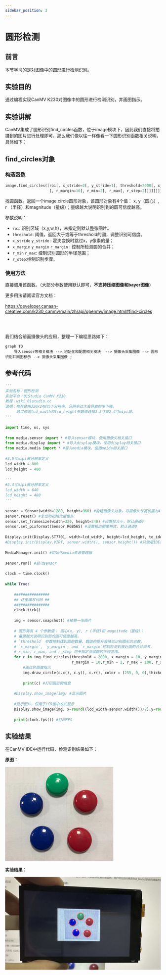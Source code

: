 ```yaml
---
sidebar_position: 3
---
```


# 圆形检测

## 前言
本节学习的是对图像中的圆形进行检测识别。

## 实验目的
通过编程实现CanMV K230对图像中的圆形进行检测识别，并画图指示。

## 实验讲解

CanMV集成了圆形识别find_circles函数，位于image模块下，因此我们直接将拍摄到的图片进行处理即可，那么我们像以往一样像看一下圆形识别函数相关说明，具体如下：


## find_circles对象

### 构造函数
```python
image.find_circles([roi[, x_stride=2[, y_stride=1[, threshold=2000[, x_margin=10[, y_margin=10
                    [, r_margin=10[, r_min=2[, r_max[, r_step=2]]]]]]]]]])
```
找圆函数。返回一个image.circle圆形对象，该圆形对象有4个值： x, y（圆心）, r （半径）和magnitude（量级）；量级越大说明识别到的圆可信度越高。

参数说明：
- `roi`: 识别区域（x,y,w,h），未指定则默认整张图片。
- `threshold`: 阈值。返回大于或等于threshold的圆，调整识别可信度。
- `x_stride`  `y_stride` : 霍夫变换时跳过x，y像素的量；
- `x_margin` `y_margin` `r_margin` : 控制所检测圆的合并；
- `r_min`  `r_max`: 控制识别圆形的半径范围；
- `r_step`:控制识别步骤。

### 使用方法

直接调用该函数。（大部分参数使用默认即可，**不支持压缩图像和bayer图像**）

更多用法请阅读官方文档：<br></br>
https://developer.canaan-creative.com/k230_canmv/main/zh/api/openmv/image.html#find-circles

<br></br>

我们结合前面摄像头的应用，整理一下编程思路如下：

```mermaid
graph TD
    导入sensor等相关模块 --> 初始化和配置相关模块  --> 摄像头采集图像 --> 圆形识别并画图标示 --> 摄像头采集图像 ;
```

## 参考代码

```python
'''
实验名称：圆形检测
实验平台：01Studio CanMV K230
教程：wiki.01studio.cc
说明：推荐使用320x240以下分辨率，分辨率过大会导致帧率下降。
     通过修改lcd_width和lcd_height参数值选择3.5寸或2.4寸mipi屏。
'''

import time, os, sys

from media.sensor import * #导入sensor模块，使用摄像头相关接口
from media.display import * #导入display模块，使用display相关接口
from media.media import * #导入media模块，使用meida相关接口

#3.5寸mipi屏分辨率定义
lcd_width = 800
lcd_height = 480

'''
#2.4寸mipi屏分辨率定义
lcd_width = 640
lcd_height = 480
'''

sensor = Sensor(width=1280, height=960) #构建摄像头对象，将摄像头长宽设置为4:3
sensor.reset() #复位和初始化摄像头
sensor.set_framesize(width=320, height=240) #设置帧大小，默认通道0
sensor.set_pixformat(Sensor.RGB565) #设置输出图像格式，默认通道0

Display.init(Display.ST7701, width=lcd_width, height=lcd_height, to_ide=True) #同时使用mipi屏和IDE缓冲区显示图像
#Display.init(Display.VIRT, sensor.width(), sensor.height()) #只使用IDE缓冲区显示图像

MediaManager.init() #初始化media资源管理器

sensor.run() #启动sensor

clock = time.clock()

while True:

    ################
    ## 这里编写代码 ##
    ################
    clock.tick()

    img = sensor.snapshot() #拍摄一张图片

    # 圆形类有 4 个参数值： 圆心(x, y), r (半径)和 magnitude（量级）；
    # 量级越大说明识别到的圆可信度越高。
    # `threshold` 参数控制找到圆的数量，数值的提升会降低识别圆形的总数。
    # `x_margin`, `y_margin`, and `r_margin`控制检测到接近圆的合并调节.
    # r_min, r_max, and r_step 用于指定测试圆的半径范围。
    for c in img.find_circles(threshold = 2000, x_margin = 10, y_margin= 10,
                              r_margin = 10,r_min = 2, r_max = 100, r_step = 2):
        #画红色圆做指示
        img.draw_circle(c.x(), c.y(), c.r(), color = (255, 0, 0),thickness=2)

        print(c) #打印圆形的信息

    #Display.show_image(img) #显示图片

    #显示图片，仅用于LCD居中方式显示
    Display.show_image(img, x=round((lcd_width-sensor.width())/2),y=round((lcd_height-sensor.height())/2))

    print(clock.fps()) #打印FPS
```

## 实验结果

在CanMV IDE中运行代码，检测识别结果如下：

**原图：**

![circles](./img/find_circles/find_circles1.png)

**实验结果：**

![circles](./img/find_circles/find_circles2.png)
